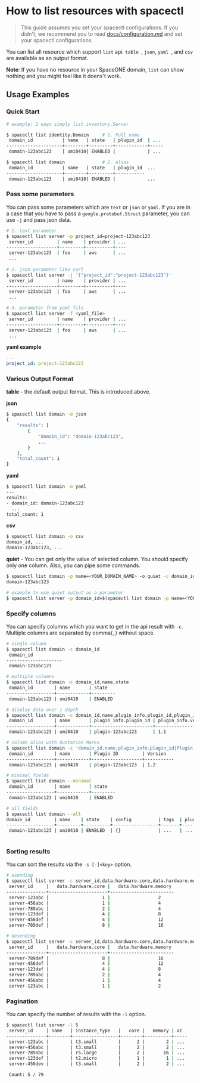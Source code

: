 # How to list resources with spacectl

> This guide assumes you set your spacectl configurations. If you didn't, we recommend you to read [docs/configuration.md](docs/configuration.md) and set your spacectl configurations.

You can list all resource which support `list` api. `table `, `json`, `yaml `, and `csv` are available as an output format. 

**Note**: If you have no resource in your SpaceONE domain, `list` can show nothing and you might feel like it doens't work.

## Usage Examples

### Quick Start

```bash
# example: 2 ways simply list inventory.Server

$ spaceclt list identity.Domain     # 1. Full name
 domain_id           | name   | state   | plugin_id  | ...
---------------------+--------+---------+------------+-----
 domain-123abc123    | umi0410| ENABLED |            | ...

$ spacectl list domain              # 2. alias
 domain_id           | name   | state   | plugin_id  ...
---------------------+--------+---------+-----------
 domain-123abc123    | umi0410| ENABLED |            ...
```

### Pass some parameters

You can pass some parameters which are `text` or `json` or `yaml`. If you are in a case that you have to pass a `google.protobuf.Struct` parameter, you can use `-j` and pass json data.

```bash
# 1. text parameter
$ spacectl list server -p project_id=project-123abc123
 server_id         | name    | provider | ...
-------------------+---------+----------+----
 server-123abc123  | foo     | aws      | ...
 ...
 
# 2. json parameter like curl
$ spacectl list server -j '{"project_id":"project-123abc123"}'
 server_id         | name    | provider | ...
-------------------+---------+----------+----
 server-123abc123  | foo     | aws      | ...
 ...

# 3. parameter from yaml file
$ spacectl list server -f <yaml_file>
 server_id         | name    | provider | ...
-------------------+---------+----------+----
 server-123abc123  | foo     | aws      | ...
 ...
```

**yaml example**
```yaml
---
project_id: project-123abc123
```


### Various Output Format

**table** - the default output format. This is introduced above.

**json**

```bash
$ spacectl list domain -o json
{
    "results": [
        {
            "domain_id": "domain-123abc123",
           	...
        }
    ],
    "total_count": 1
}
```

**yaml** 

```bash
$ spacectl list domain -o yaml
---
results:
- domain_id: domain-123abc123
  ...
total_count: 1
```

**csv**

```bash
$ spacectl list domain -o csv
domain_id, ...
domain-123abc123, ...
```

**quiet** - You can get only the value of selected column. You should specify only one column. Also, you can pipe some commands.

```bash
$ spacectl list domain -p name=<YOUR_DOMAIN_NAME> -o quiet -c domain_id
domain-123abc123

# example to use quiet output as a parameter
$ spacectl list server -p domain_id=$(spacectl list domain -p name=<YOUR_DOMAIN_NAME> -o quiet -c domain_id)
```



### Specify columns

You can specify columns which you want to get in the api result with `-c`. Multiple columns are separated by comma(`,`) without space.

```bash
# single column
$ spacectl list domain -c domain_id
 domain_id
---------------------
 domain-123abc123

# multiple columns
$ spacectl list domain -c domain_id,name,state
 domain_id        | name       | state
------------------+------------+---------
 domain-123abc123 | umi0410    | ENABLED

# display data over 1 depth
$ spacectl list domain -c domain_id,name,plugin_info.plugin_id,plugin_info.version,plugin_info.options.auth_type
 domain_id        | name       | plugin_info.plugin_id | plugin_info.version | plugin_info.options.auth_type
------------------+------------+-----------------------+---------------------+--------------------------------
 domain-123abc123 | umi0410    | plugin-123abc123      | 1.1                 | google_oauth2

# column alias with Quotation Marks
$ spacectl list domain -c 'domain_id,name,plugin_info.plugin_id|Plugin ID,plugin_info.version|Version'
 domain_id        | name       | Plugin ID         | Version
------------------+------------+-------------------+-----------
 domain-123abc123 | umi0410    | plugin-123abc123  | 1.2

# minimal fields
$ spacectl list domain --minimal 
 domain_id        | name       | state
------------------+------------+---------
 domain-123abc123 | umi0410    | ENABLED

# all fields
$ spacectl list domain --all
domain_id         | name    | state    | config          | tags  | plugin_info | created_at | deleted_at
------------------+---------+----------+-----------------+-------+-------------+------------+-------------
 domain-123abc123 | umi0410 | ENABLED  | {}              | ...   | ...         | ...        | ...
 
```

### Sorting results
You can sort the results via the `-s [-]<key>` option.
```bash
# asending
$ spacectl list server -c server_id,data.hardware.core,data.hardware.memory -s data.hardware.core
 server_id     |   data.hardware.core |   data.hardware.memory
---------------+----------------------+------------------------
 server-123abc |                    1 |                  2
 server-456abc |                    1 |                  4
 server-789abc |                    2 |                  4
 server-123def |                    4 |                  8
 server-456def |                    4 |                  12
 server-789def |                    8 |                  16

# desending
$ spacectl list server -c server_id,data.hardware.core,data.hardware.memory -s -data.hardware.core
 server_id     |   data.hardware.core |   data.hardware.memory
---------------+----------------------+------------------------
 server-789def |                    8 |                  16
 server-456def |                    4 |                  12
 server-123def |                    4 |                  8
 server-789abc |                    2 |                  4
 server-456abc |                    1 |                  4 
 server-123abc |                    1 |                  2
```

### Pagination
You can specify the number of results with the `-l` option.
```bash
$ spacectl list server -l 5
 server_id     | name   | instance_type   |   core |   memory | az   
---------------+--------+-----------------+--------+----------+-----
 server-123abc |        | t3.small        |      2 |        2 | ...
 server-456abc |        | t3.small        |      2 |        2 | ...
 server-789abc |        | r5.large        |      2 |       16 | ...
 server-123def |        | t2.micro        |      1 |        1 | ...
 server-456dev |        | t3.small        |      2 |        2 | ...

 Count: 5 / 79
```
